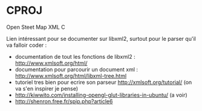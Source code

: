 # CPROJ
Open Steet Map XML C

Lien intéressant pour se documenter sur libxml2, surtout pour le parser qu'il va falloir coder :
- documentation de tout les fonctions de libxml2 : http://www.xmlsoft.org/html/
- documentation pour parcourir un document xml :  http://www.xmlsoft.org/html/libxml-tree.html
- tutoriel tres bien pour ecrire son parseur http://xmlsoft.org/tutorial/ (on va s'en inspirer je pense)
- http://kiwwito.com/installing-opengl-glut-libraries-in-ubuntu/ (a voir)
- http://shenron.free.fr/spip.php?article6
